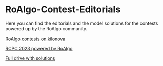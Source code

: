 # RoAlgo-Contest-Editorials
Here you can find the editorials and the model solutions for the contests powered up by the RoAlgo community.

[RoAlgo contests on kilonova](https://kilonova.ro/problem_lists/464)

[RCPC 2023 powered by RoAlgo](https://kilonova.ro/problem_lists/813)

[Full drive with solutions](https://drive.google.com/drive/u/6/folders/1J5fLOu9AdA_2rDYSJUX_rnpeGSeTXGp2)
